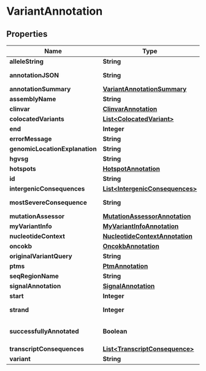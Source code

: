 

# VariantAnnotation


## Properties

| Name | Type | Description | Notes |
|------------ | ------------- | ------------- | -------------|
|**alleleString** | **String** | Allele string (e.g: A/T) |  [optional] |
|**annotationJSON** | **String** | Annotation data as JSON string |  [optional] |
|**annotationSummary** | [**VariantAnnotationSummary**](VariantAnnotationSummary.md) |  |  [optional] |
|**assemblyName** | **String** | NCBI build number |  [optional] |
|**clinvar** | [**ClinvarAnnotation**](ClinvarAnnotation.md) |  |  [optional] |
|**colocatedVariants** | [**List&lt;ColocatedVariant&gt;**](ColocatedVariant.md) |  |  [optional] |
|**end** | **Integer** | End position |  [optional] |
|**errorMessage** | **String** |  |  [optional] |
|**genomicLocationExplanation** | **String** |  |  [optional] |
|**hgvsg** | **String** |  |  [optional] |
|**hotspots** | [**HotspotAnnotation**](HotspotAnnotation.md) |  |  [optional] |
|**id** | **String** | Variant id |  |
|**intergenicConsequences** | [**List&lt;IntergenicConsequences&gt;**](IntergenicConsequences.md) | intergenicConsequences |  |
|**mostSevereConsequence** | **String** | Most severe consequence |  [optional] |
|**mutationAssessor** | [**MutationAssessorAnnotation**](MutationAssessorAnnotation.md) |  |  [optional] |
|**myVariantInfo** | [**MyVariantInfoAnnotation**](MyVariantInfoAnnotation.md) |  |  [optional] |
|**nucleotideContext** | [**NucleotideContextAnnotation**](NucleotideContextAnnotation.md) |  |  [optional] |
|**oncokb** | [**OncokbAnnotation**](OncokbAnnotation.md) |  |  [optional] |
|**originalVariantQuery** | **String** | Original variant query |  |
|**ptms** | [**PtmAnnotation**](PtmAnnotation.md) |  |  [optional] |
|**seqRegionName** | **String** | Chromosome |  [optional] |
|**signalAnnotation** | [**SignalAnnotation**](SignalAnnotation.md) |  |  [optional] |
|**start** | **Integer** | Start position |  [optional] |
|**strand** | **Integer** | Strand (negative or positive) |  [optional] |
|**successfullyAnnotated** | **Boolean** | Status flag indicating whether variant was succesfully annotated |  [optional] |
|**transcriptConsequences** | [**List&lt;TranscriptConsequence&gt;**](TranscriptConsequence.md) | List of transcripts |  [optional] |
|**variant** | **String** | Variant key |  |



